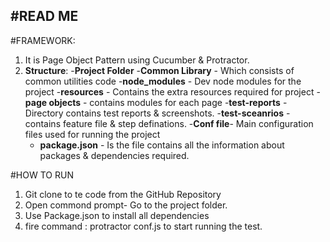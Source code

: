 #READ ME
------------------------------
#FRAMEWORK: 

1. It is Page Object Pattern using Cucumber & Protractor. 
2. **Structure**:
   -**Project Folder**
        -**Common Library** - Which consists of common utilities code
        -**node_modules** - Dev node modules for the project
        -**resources** - Contains the extra resources required for project
        -**page objects** - contains modules for each page 
        -**test-reports** - Directory contains test reports & screenshots. 
        -**test-sceanrios** - contains feature file & step definations. 
     -**Conf file**- Main configuration files used for running the project
     - **package.json** - Is the file contains all the information about packages & dependencies required. 
     

#HOW TO RUN
1. Git clone to te code from the GitHub Repository
2. Open commond prompt- Go to the project folder. 
3. Use Package.json to install all dependencies 
4. fire command : protractor conf.js to start running the test. 